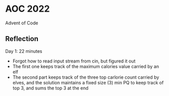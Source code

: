 # AOC 2022
Advent of Code

## Reflection
Day 1: 22 minutes
- Forgot how to read input stream from cin, but figured it out
- The first one keeps track of the maximum calories value carried by an elf
- The second part keeps track of the three top carlorie count carried by elves, and the solution maintains a fixed size (3) min PQ to keep track of top 3, and sums the top 3 at the end
